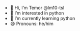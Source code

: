 - 👋 Hi, I’m Temor @lm10-tsl
- 👀 I’m interested in python
- 🌱 I’m currently learning python
- 😄 Pronouns: he/him


<!---
lm10-tsl/lm10-tsl is a ✨ special ✨ repository because its `README.md` (this file) appears on your GitHub profile.
You can click the Preview link to take a look at your changes.
--->
